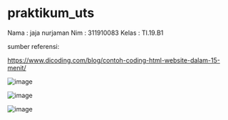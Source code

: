 # praktikum_uts

Nama  : jaja nurjaman
Nim   : 311910083
Kelas : TI.19.B1

sumber referensi:

https://www.dicoding.com/blog/contoh-coding-html-website-dalam-15-menit/


![image](https://user-images.githubusercontent.com/81528179/116807306-a516ae00-ab5c-11eb-8b1c-832f653b926e.png)


![image](https://user-images.githubusercontent.com/81528179/116806868-0a1cd480-ab5a-11eb-8dff-b709807cadcd.png)


![image](https://user-images.githubusercontent.com/81528179/116806822-b6aa8680-ab59-11eb-8159-69bc77f6a4ff.png)
